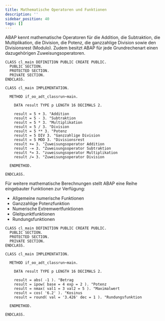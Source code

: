 ```yaml
---
title: Mathematische Operatoren und Funktionen
description: ''
sidebar_position: 40
tags: []
---
```


ABAP kennt mathematische Operatoren für die Addition, die Subtraktion, die Multiplikation, die Division, die Potenz, die ganzzahlige Division sowie den Divisionsrest (Modulo). Zudem besitzt ABAP für jede Grundrechenart einen dazugehörigen Zuweisungsoperatoren.

```abap title="cl_main.java" showLineNumbers
CLASS cl_main DEFINITION PUBLIC CREATE PUBLIC.
  PUBLIC SECTION.
  PROTECTED SECTION.
  PRIVATE SECTION.
ENDCLASS.

CLASS cl_main IMPLEMENTATION.

  METHOD if_oo_adt_classrun~main.

    DATA result TYPE p LENGTH 16 DECIMALS 2.

    result = 5 + 3. "Addition
    result = 5 - 3. "Subtraktion
    result = 5 * 3. "Multiplikation
    result = 5 / 3. "Division
    result = 5 ** 3. "Potenz
    result = 5 DIV 3. "Ganzzahlige Division
    result = 5 MOD 3. "Divisionsrest
    result += 3. "Zuweisungsoperator Addition
    result -= 3. "Zuweisungsoperator Subtraktion
    result *= 3. "zuweisungsoperator Multiplikation
    result /= 3. "Zuweisungsoperator Division

  ENDMETHOD.

ENDCLASS.
```

Für weitere mathematische Berechnungen stellt ABAP eine Reihe eingebauter Funktionen zur Verfügung:
- Allgemeine numerische Funktionen
- Ganzzahlige Potenzfunktion
- Numerische Extremwertfunktionen
- Gleitpunktfunktionen
- Rundungsfunktionen

```abap title="cl_main.java" showLineNumbers
CLASS cl_main DEFINITION PUBLIC CREATE PUBLIC.
  PUBLIC SECTION.
  PROTECTED SECTION.
  PRIVATE SECTION.
ENDCLASS.

CLASS cl_main IMPLEMENTATION.

  METHOD if_oo_adt_classrun~main.

    DATA result TYPE p LENGTH 16 DECIMALS 2.

    result = abs( -1 ). "Betrag
    result = ipow( base = 4 exp = 2 ). "Potenz
    result = nmax( val1 = 3 val2 = 5 ). "Maximalwert
    result = cos( '6.2' ). "Kosinus
    result = round( val = '3.426' dec = 1 ). "Rundungsfunktion

  ENDMETHOD.

ENDCLASS.
```
